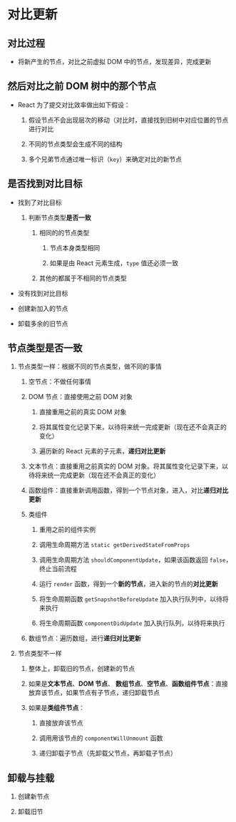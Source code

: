 # 对比更新

## 对比过程

+ 将新产生的节点，对比之前虚拟 DOM 中的节点，发现差异，完成更新

## 然后对比之前 DOM 树中的那个节点

+ React 为了提交对比效率做出如下假设：

    1. 假设节点不会出现层次的移动（对比时，直接找到旧树中对应位置的节点进行对比

    2. 不同的节点类型会生成不同的结构

    3. 多个兄弟节点通过唯一标识（`key`）来确定对比的新节点

## 是否找到对比目标

+ 找到了对比目标

    1. 判断节点类型**是否一致**

        1. 相同的的节点类型

            1. 节点本身类型相同

            2. 如果是由 React 元素生成，`type` 值还必须一致

        2. 其他的都属于不相同的节点类型

+ 没有找到对比目标

+ 创建新加入的节点

+ 卸载多余的旧节点

## 节点类型是否一致

1. 节点类型一样：根据不同的节点类型，做不同的事情

    1. 空节点：不做任何事情

    2. DOM 节点：直接使用之前 DOM 对象

        1. 直接重用之前的真实 DOM 对象

        2. 将其属性变化记录下来，以待将来统一完成更新（现在还不会真正的变化）

        3. 遍历新的 React 元素的子元素，**递归对比更新**

    3. 文本节点：直接重用之前真实的 DOM 对象。将其属性变化记录下来，以待将来统一完成更新（现在还不会真正的变化）

    4. 函数组件：直接重新调用函数，得到一个节点对象，进入，对比**递归对比更新**

    5. 类组件

        1. 重用之前的组件实例

        2. 调用生命周期方法 `static getDerivedStateFromProps`

        3. 调用生命周期方法 `shouldComponentUpdate`，如果该函数返回 `false`，终止当前流程

        4. 运行 `render` 函数，得到一个**新的节点**，进入新的节点的**对比更新**

        5. 将生命周期函数 `getSnapshotBeforeUpdate` 加入执行队列中，以待将来执行

        6. 将生命周期函数 `componentDidUpdate` 加入执行队列，以待将来执行

    6. 数组节点：遍历数组，进行**递归对比更新**

2. 节点类型不一样

    1. 整体上，卸载旧的节点，创建新的节点

    2. 如果是**文本节点**、**DOM 节点**、 **数组节点**、**空节点**、**函数组件节点**：直接放弃该节点，如果节点有子节点，递归卸载节点

    3. 如果是**类组件节点**：

        1. 直接放弃该节点

        2. 调用用该节点的 `componentWillUnmount` 函数

        3. 递归卸载子节点（先卸载父节点，再卸载子节点）

## 卸载与挂载

1. 创建新节点

2. 卸载旧节
